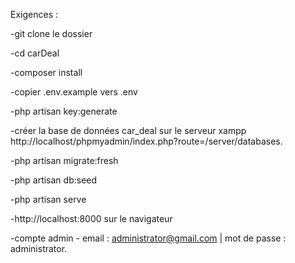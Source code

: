 Exigences :

-git clone le dossier

-cd carDeal

-composer install

-copier .env.example vers .env

-php artisan key:generate

-créer la base de données car_deal sur le serveur xampp http://localhost/phpmyadmin/index.php?route=/server/databases.

-php artisan migrate:fresh

-php artisan db:seed

-php artisan serve

-http://localhost:8000 sur le navigateur

-compte admin - email : administrator@gmail.com | mot de passe : administrator.


